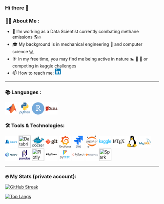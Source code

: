 ### Hi there 👋


### :man_technologist: About Me :
- :telescope: I’m working as a Data Scientist currently combating methane emissions :earth_americas::fire:
- :mortar_board: My background is in mechanical engineering :wrench: and computer science :computer:
- :sunny: In my free time, you may find me being active in nature :swimmer: :bicyclist: :runner: or competing in kaggle challenges
- :mailbox: How to reach me: [<img src="https://github.com/devicons/devicon/blob/master/icons/linkedin/linkedin-original.svg" height="20" />](https://www.linkedin.com/in/patrick-ploesser/)

---

### :books: Languages :
<div>
  <img src="https://github.com/devicons/devicon/blob/master/icons/matlab/matlab-original.svg" title="Matlab" **alt="Matlab" width="40" height="40"/>
  <img src="https://github.com/devicons/devicon/blob/master/icons/python/python-original-wordmark.svg" title="Python" **alt="Python" width="40" height="40"/>
  <img src="https://github.com/devicons/devicon/blob/master/icons/rstudio/rstudio-original.svg" title="RStudio" **alt="RStudio" width="40" height="40"/>
  <img src="https://github.com/devicons/devicon/blob/master/icons/scala/scala-original-wordmark.svg" title="Scala" **alt="Scala" width="40" height="40"/>
</div>

### :hammer_and_wrench: Tools & Technologies:
<div>
  <img src="https://github.com/devicons/devicon/blob/master/icons/azure/azure-original-wordmark.svg" title="Azure" **alt="Azure" width="40" height="40"/>
  <img src="https://www.databricks.com/en-website-assets/static/e6b356d9819308e5133bac62bb1e81ff/db-logo-stacked-white-desktop.svg" title="Databricks" **alt="Databricks" width="40" height="40"/>
  <img src="https://github.com/devicons/devicon/blob/master/icons/docker/docker-original-wordmark.svg" title="Docker" **alt="Docker" width="40" height="40"/>
  <img src="https://github.com/devicons/devicon/blob/master/icons/git/git-original-wordmark.svg" title="Git" **alt="Git" width="40" height="40"/>
  <img src="https://github.com/devicons/devicon/blob/master/icons/grafana/grafana-original-wordmark.svg" title="Grafana" **alt="Grafana" width="40" height="40"/>
  <img src="https://github.com/devicons/devicon/blob/master/icons/jira/jira-original-wordmark.svg" title="Jira" **alt="Jira" width="40" height="40"/>
  <img src="https://github.com/devicons/devicon/blob/master/icons/jupyter/jupyter-original-wordmark.svg" title="Jupyter" **alt="Jupyter" width="40" height="40"/>
  <img src="https://github.com/devicons/devicon/blob/master/icons/kaggle/kaggle-original-wordmark.svg" title="Kaggle" **alt="Kaggle" width="40" height="40"/>
  <img src="https://github.com/devicons/devicon/blob/master/icons/latex/latex-original.svg" title="Latex" **alt="Latex" width="40" height="40"/>
  <img src="https://github.com/devicons/devicon/blob/master/icons/linux/linux-original.svg" title="Linux" **alt="Linux" width="40" height="40"/>
  <img src="https://github.com/devicons/devicon/blob/master/icons/mysql/mysql-original-wordmark.svg" title="MySQL" **alt="MySQL" width="40" height="40"/>
  <img src="https://github.com/devicons/devicon/blob/master/icons/numpy/numpy-original-wordmark.svg" title="NumPy" **alt="NumPy" width="40" height="40"/>
  <img src="https://github.com/devicons/devicon/blob/master/icons/pandas/pandas-original-wordmark.svg" title="Pandas" **alt="Pandas" width="40" height="40"/>
  <img src="https://plotly.com/all_static/images/graphing_library.svg" title="Plotly" **alt="Plotly" width="40" height="40"/>
  <img src="https://github.com/devicons/devicon/blob/master/icons/pycharm/pycharm-original-wordmark.svg" title="PyCharm" **alt="PyCharm" width="40" height="40"/>
  <img src="https://github.com/devicons/devicon/blob/master/icons/pytest/pytest-original-wordmark.svg" title="PyTest" **alt="PyTest" width="40" height="40"/>
  <img src="https://github.com/devicons/devicon/blob/master/icons/pytorch/pytorch-original-wordmark.svg" title="PyTorch" **alt="PyTorch" width="40" height="40"/
  <img src="https://github.com/devicons/devicon/blob/master/icons/selenium/selenium-original.svg" title="Selenium" **alt="Selenium" width="40" height="40"/>
  <img src="https://github.com/devicons/devicon/blob/master/icons/tensorflow/tensorflow-original-wordmark.svg" title="Tensorflow" **alt="Tensorflow" width="40" height="40"/>
  <img src="https://spark.apache.org/images/spark-logo-rev.svg" title="Spark" **alt="Spark" width="40" height="40"/>
</div>

---

### :fire: My Stats (private account):
[![GitHub Streak](https://github-readme-streak-stats.herokuapp.com?user=paploe&theme=dark&mode=weekly)](https://git.io/streak-stats)

[![Top Langs](https://github-readme-stats.vercel.app/api/top-langs/?username=paploe&layout=compact&theme=vision-friendly-dark)](https://github.com/anuraghazra/github-readme-stats)

